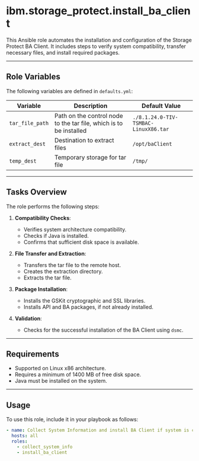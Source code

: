 # ibm.storage_protect.install_ba_client

This Ansible role automates the installation and configuration of the Storage Protect BA Client. It includes steps to verify system compatibility, transfer necessary files, and install required packages.

---

## Role Variables

The following variables are defined in `defaults.yml`:

| Variable         | Description                                                       | Default Value                        |
|------------------|-------------------------------------------------------------------|--------------------------------------|
| `tar_file_path`  | Path on the control node to the tar file, which is to be installed | `./8.1.24.0-TIV-TSMBAC-LinuxX86.tar` |
| `extract_dest`   | Destination to extract files                     | `/opt/baClient`                      |
| `temp_dest`      | Temporary storage for tar file                                    | `/tmp/`                              |

---

## Tasks Overview

The role performs the following steps:

1. **Compatibility Checks**:
   - Verifies system architecture compatibility.
   - Checks if Java is installed.
   - Confirms that sufficient disk space is available.

2. **File Transfer and Extraction**:
   - Transfers the tar file to the remote host.
   - Creates the extraction directory.
   - Extracts the tar file.

3. **Package Installation**:
   - Installs the GSKit cryptographic and SSL libraries.
   - Installs API and BA packages, if not already installed.

4. **Validation**:
   - Checks for the successful installation of the BA Client using `dsmc`.

---

## Requirements

- Supported on Linux x86 architecture.
- Requires a minimum of 1400 MB of free disk space.
- Java must be installed on the system.

---

## Usage

To use this role, include it in your playbook as follows:

```yaml
- name: Collect System Information and install BA Client if system is compatible
  hosts: all
  roles:
    - collect_system_info
    - install_ba_client
```
